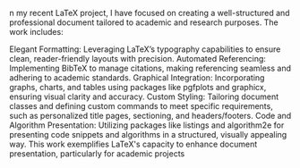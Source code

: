 n my recent LaTeX project, I have focused on creating a well-structured and professional document tailored to academic and research purposes. The work includes:

Elegant Formatting: Leveraging LaTeX’s typography capabilities to ensure clean, reader-friendly layouts with precision.
Automated Referencing: Implementing BibTeX to manage citations, making referencing seamless and adhering to academic standards.
Graphical Integration: Incorporating graphs, charts, and tables using packages like pgfplots and graphicx, ensuring visual clarity and accuracy.
Custom Styling: Tailoring document classes and defining custom commands to meet specific requirements, such as personalized title pages, sectioning, and headers/footers.
Code and Algorithm Presentation: Utilizing packages like listings and algorithm2e for presenting code snippets and algorithms in a structured, visually appealing way.
This work exemplifies LaTeX's capacity to enhance document presentation, particularly for academic projects